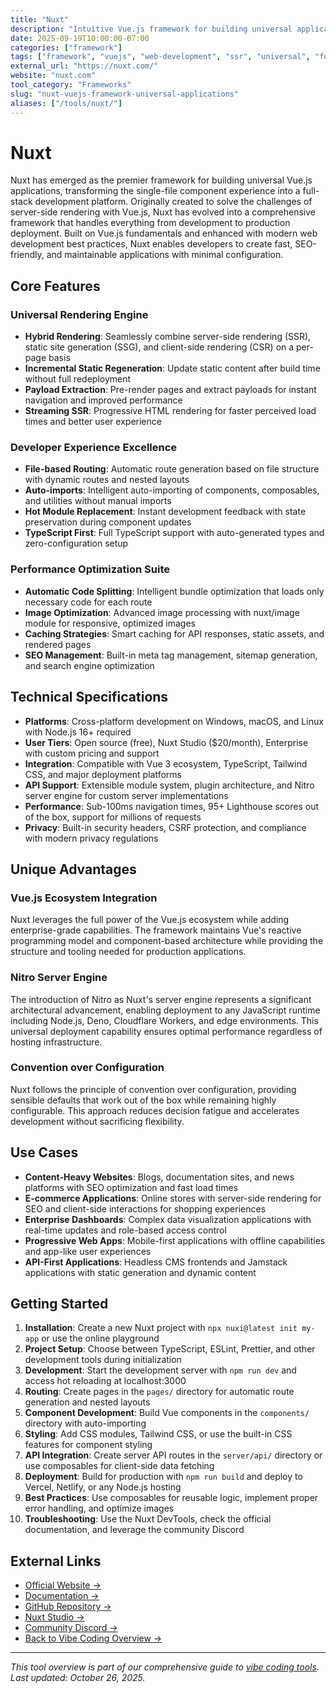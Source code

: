 ```yaml
---
title: "Nuxt"
description: "Intuitive Vue.js framework for building universal applications with server-side rendering, static site generation, and full-stack capabilities"
date: 2025-09-19T10:00:00-07:00
categories: ["framework"]
tags: ["framework", "vuejs", "web-development", "ssr", "universal", "full-stack"]
external_url: "https://nuxt.com/"
website: "nuxt.com"
tool_category: "Frameworks"
slug: "nuxt-vuejs-framework-universal-applications"
aliases: ["/tools/nuxt/"]
---
```


# Nuxt

Nuxt has emerged as the premier framework for building universal Vue.js applications, transforming the single-file component experience into a full-stack development platform. Originally created to solve the challenges of server-side rendering with Vue.js, Nuxt has evolved into a comprehensive framework that handles everything from development to production deployment. Built on Vue.js fundamentals and enhanced with modern web development best practices, Nuxt enables developers to create fast, SEO-friendly, and maintainable applications with minimal configuration.

## Core Features

### Universal Rendering Engine
- **Hybrid Rendering**: Seamlessly combine server-side rendering (SSR), static site generation (SSG), and client-side rendering (CSR) on a per-page basis
- **Incremental Static Regeneration**: Update static content after build time without full redeployment
- **Payload Extraction**: Pre-render pages and extract payloads for instant navigation and improved performance
- **Streaming SSR**: Progressive HTML rendering for faster perceived load times and better user experience

### Developer Experience Excellence
- **File-based Routing**: Automatic route generation based on file structure with dynamic routes and nested layouts
- **Auto-imports**: Intelligent auto-importing of components, composables, and utilities without manual imports
- **Hot Module Replacement**: Instant development feedback with state preservation during component updates
- **TypeScript First**: Full TypeScript support with auto-generated types and zero-configuration setup

### Performance Optimization Suite
- **Automatic Code Splitting**: Intelligent bundle optimization that loads only necessary code for each route
- **Image Optimization**: Advanced image processing with nuxt/image module for responsive, optimized images
- **Caching Strategies**: Smart caching for API responses, static assets, and rendered pages
- **SEO Management**: Built-in meta tag management, sitemap generation, and search engine optimization

## Technical Specifications

- **Platforms**: Cross-platform development on Windows, macOS, and Linux with Node.js 16+ required
- **User Tiers**: Open source (free), Nuxt Studio ($20/month), Enterprise with custom pricing and support
- **Integration**: Compatible with Vue 3 ecosystem, TypeScript, Tailwind CSS, and major deployment platforms
- **API Support**: Extensible module system, plugin architecture, and Nitro server engine for custom server implementations
- **Performance**: Sub-100ms navigation times, 95+ Lighthouse scores out of the box, support for millions of requests
- **Privacy**: Built-in security headers, CSRF protection, and compliance with modern privacy regulations

## Unique Advantages

### Vue.js Ecosystem Integration
Nuxt leverages the full power of the Vue.js ecosystem while adding enterprise-grade capabilities. The framework maintains Vue's reactive programming model and component-based architecture while providing the structure and tooling needed for production applications.

### Nitro Server Engine
The introduction of Nitro as Nuxt's server engine represents a significant architectural advancement, enabling deployment to any JavaScript runtime including Node.js, Deno, Cloudflare Workers, and edge environments. This universal deployment capability ensures optimal performance regardless of hosting infrastructure.

### Convention over Configuration
Nuxt follows the principle of convention over configuration, providing sensible defaults that work out of the box while remaining highly configurable. This approach reduces decision fatigue and accelerates development without sacrificing flexibility.

## Use Cases

- **Content-Heavy Websites**: Blogs, documentation sites, and news platforms with SEO optimization and fast load times
- **E-commerce Applications**: Online stores with server-side rendering for SEO and client-side interactions for shopping experiences
- **Enterprise Dashboards**: Complex data visualization applications with real-time updates and role-based access control
- **Progressive Web Apps**: Mobile-first applications with offline capabilities and app-like user experiences
- **API-First Applications**: Headless CMS frontends and Jamstack applications with static generation and dynamic content

## Getting Started

1. **Installation**: Create a new Nuxt project with `npx nuxi@latest init my-app` or use the online playground
2. **Project Setup**: Choose between TypeScript, ESLint, Prettier, and other development tools during initialization
3. **Development**: Start the development server with `npm run dev` and access hot reloading at localhost:3000
4. **Routing**: Create pages in the `pages/` directory for automatic route generation and nested layouts
5. **Component Development**: Build Vue components in the `components/` directory with auto-importing
6. **Styling**: Add CSS modules, Tailwind CSS, or use the built-in CSS features for component styling
7. **API Integration**: Create server API routes in the `server/api/` directory or use composables for client-side data fetching
8. **Deployment**: Build for production with `npm run build` and deploy to Vercel, Netlify, or any Node.js hosting
9. **Best Practices**: Use composables for reusable logic, implement proper error handling, and optimize images
10. **Troubleshooting**: Use the Nuxt DevTools, check the official documentation, and leverage the community Discord

## External Links

- [Official Website →](https://nuxt.com/)
- [Documentation →](https://nuxt.com/docs)
- [GitHub Repository →](https://github.com/nuxt/nuxt)
- [Nuxt Studio →](https://nuxt.studio)
- [Community Discord →](https://discord.nuxt.com)
- [Back to Vibe Coding Overview →](/blog/posts/vibe-coding-revolution/)

---

*This tool overview is part of our comprehensive guide to [vibe coding tools](/blog/posts/vibe-coding-revolution/). Last updated: October 26, 2025.*